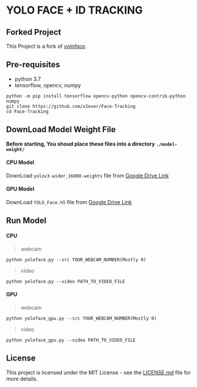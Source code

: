 # YOLO FACE + ID TRACKING

## Forked Project

This Project is a fork of [*yoloface*](https://github.com/sthanhng/yoloface).

## Pre-requisites

* python 3.7
* tensorflow, opencv, numpy

```
python -m pip install tensorflow opencv-python opencv-contrib-python numpy
git clone https://github.com/x2ever/Face-Tracking
cd Face-Tracking
```

## DownLoad Model Weight File

**Before starting, You shoud place these files into a directory `./model-weight/`**


#### CPU Model
    
DownLoad `yolov3-wider_16000.weights` file from [Google Drive Link](https://drive.google.com/file/d/1xYasjU52whXMLT5MtF7RCPQkV66993oR/view?usp=sharing)

#### GPU Model

DownLoad `YOLO_Face.h5` file from [Google Drive Link](https://docs.google.com/uc?export=download&id=1a_pbXPYNj7_Gi6OxUqNo_T23Dt_9CzOV)



## Run Model

#### CPU

> webcam

    python yoloface.py --src YOUR_WEBCAM_NUMBER(Mostly 0)

> video

    python yoloface.py --video PATH_TO_VIDEO_FILE 

#### GPU

> webcam

    python yoloface_gpu.py --src YOUR_WEBCAM_NUMBER(Mostly 0)

> video

    python yoloface_gpu.py --video PATH_TO_VIDEO_FILE 

## License

This project is licensed under the MIT License - see the [LICENSE.md](LICENSE.md) file for more details.


